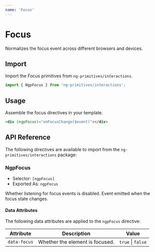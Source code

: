 ```yaml
---
name: 'Focus'
---
```


# Focus

Normalizes the focus event across different browsers and devices.

<docs-example name="focus"></docs-example>

## Import

Import the Focus primitives from `ng-primitives/interactions`.

```ts
import { NgpFocus } from 'ng-primitives/interactions';
```

## Usage

Assemble the focus directives in your template.

```html
<div (ngpFocus)="onFocusChange($event)"></div>
```

## API Reference

The following directives are available to import from the `ng-primitives/interactions` package:

### NgpFocus

- Selector: `[ngpFocus]`
- Exported As: `ngpFocus`

<response-field name="ngpFocusDisabled" type="boolean">
  Whether listening for focus events is disabled.
</response-field>

<response-field name="ngpFocus" type="EventEmitter<boolean>">
  Event emitted when the focus state changes.
</response-field>

#### Data Attributes

The following data attributes are applied to the `ngpFocus` directive:

| Attribute    | Description                     | Value             |
| ------------ | ------------------------------- | ----------------- |
| `data-focus` | Whether the element is focused. | `true` \| `false` |

